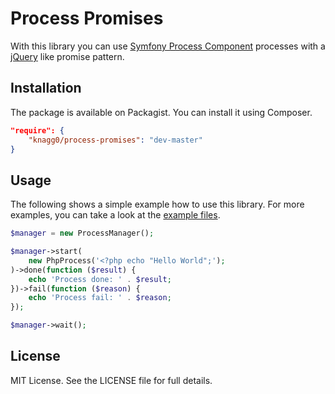 # Process Promises

With this library you can use [Symfony Process Component][1] processes with a [jQuery][2] like promise pattern.

## Installation

The package is available on Packagist. You can install it using Composer.

```json
"require": {
    "knagg0/process-promises": "dev-master"
}
```

## Usage

The following shows a simple example how to use this library.
For more examples, you can take a look at the [example files][3].

```php
$manager = new ProcessManager();

$manager->start(
    new PhpProcess('<?php echo "Hello World";');
)->done(function ($result) {
    echo 'Process done: ' . $result;
})->fail(function ($reason) {
    echo 'Process fail: ' . $reason;
});

$manager->wait();
```

## License

MIT License. See the LICENSE file for full details.

[1]: http://symfony.com/doc/current/components/process.html
[2]: http://api.jquery.com/Types/#Promise
[3]: https://github.com/knagg0/process-promises/tree/master/examples
